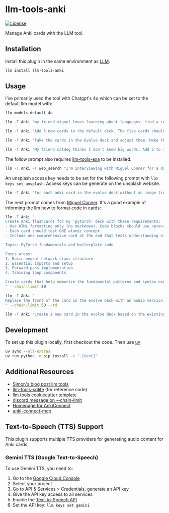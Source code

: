 # llm-tools-anki

[![License](https://img.shields.io/badge/license-Apache%202.0-blue.svg)](https://github.com/aled1027/llm-tools-anki/blob/main/LICENSE)

Manage Anki cards with the LLM tool.

## Installation

Install this plugin in the same environment as [LLM](https://llm.datasette.io/).

```bash
llm install llm-tools-anki
```

## Usage

I've primarily used the tool with Chatgpt's 4o which can be set to the default llm model with:

```bash
llm models default 4o
```

```bash
llm -T Anki "my friend miguel loves learning about languages. find a cool card that I can share with him that I've been studying." --td
```

```bash
llm -T Anki "Add 5 new cards to the default deck. The five cards should ask about the colors in spanish for a language learning student" --td --chain-limit 25
```

```bash
llm -T Anki "Take the cards in the Evolve deck and adjust them. Make the cards similar, basically testing the same ideas, but make them different to keep the learning interesting and engaging for the learner. Remove any cards that you evolve" --td --chain-limit 50
```

```bash
llm -T Anki "My friend catdog thinks I don't know big words. Add 5 to 10 cards of big words that I should know so I'm not embarrassed. Add these to the default deck." --td --chain-limit 50
```

The follow prompt also requires [llm-tools-exa](https://github.com/daturkel/llm-tools-exa/tree/main) to be installed.

```bash
llm -T Anki -T web_search "I'm interviewing with Miguel Conner for a data science position in a few hours. Research him and create a few anki cards in my default deck for me to study." --td --chain-limit 50
```

An unsplash access key needs to be set for the following prompt with `llm keys set unsplash`. Access keys can be generate on the unsplash website.

```bash
llm -T Anki "For each anki card in the evolve deck without an image (ignore cards with images), use Anki_get_image_url to add an image. Make it visible in the front or back of the card, whichever makes more sense for that card. Make sure that the card is formatted as HTML (not markdown) or the image won't render correctly. The goal of the image is to increase visual appeal and improve memory retention." --td --chain-limit 50
```

The next prompt comes from [Miguel Conner](https://substack.com/@miguelconner/posts). It's a good example of informing the llm how to format code in cards:

```bash
llm -T Anki "
Create Anki flashcards for my 'pytorch' deck with these requirements:
- Use HTML formatting only (no markdown). Code blocks should use <pre><code>...</code></pre>
- Each card should test ONE atomic concept
- Include one comprehensive card at the end that tests understanding of the complete structure

Topic: PyTorch fundamentals and boilerplate code

Focus areas:
1. Basic neural network class structure
2. Essential imports and setup
3. Forward pass implementation
4. Training loop components

Create cards that help memorize the fundamental patterns and syntax needed to build PyTorch models from scratch.
" --chain-limit 50

llm -T Anki "
Replace the front of the card in the evolve deck with an audio version of its current front text.
" --chain-limit 50 --td

llm -T Anki "Create a new card in the evolve deck based on the existing card. This new card should have the front of the card replaced with audio speaking the same content. If audio was generated, pass to add_note with use_front_from_file. When you call generate audio, try to pass the appropriate language code. If passing audio to add_note, dont include it in front, just use use_front_from_file." --chain-limit 50 --td
```

## Development

To set up this plugin locally, first checkout the code. Then use [uv](https://astral.sh/)

```bash
uv sync --all-extras
uv run python -m pip install -e '.[test]'
```

## Additional Resources

- [Simon's blog post llm tools](https://simonwillison.net/2025/May/27/llm-tools/)
- [llm-tools-sqlite](https://github.com/simonw/llm-tools-sqlite/tree/main) (for reference code)
- [llm tools cookiecutter template](https://github.com/simonw/llm-plugin-tools)
- [discord message on --chain-limit](https://discord.com/channels/823971286308356157/1128504153841336370/1388261616583442502)
- [Homepage for AnkiConnect](https://foosoft.net/projects/anki-connect)
- [anki-connect-mcp](https://github.com/spacholski1225/anki-connect-mcp)

## Text-to-Speech (TTS) Support

This plugin supports multiple TTS providers for generating audio content for Anki cards:

### Gemini TTS (Google Text-to-Speech)

To use Gemini TTS, you need to:

1. Go to the [Google Cloud Console](https://console.cloud.google.com/)
2. Select your project
3. Go to API & Services > Credentials, generate an API key
4. Give the API key access to all services
5. Enable the [Text-to-Speech API](https://console.cloud.google.com/apis/library/texttospeech.googleapis.com)
6. Set the API key: `llm keys set gemini`

